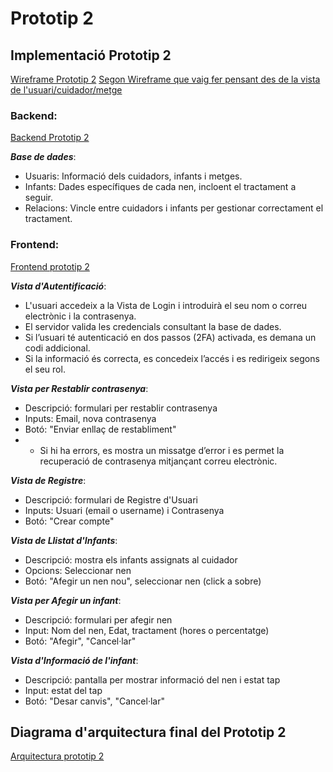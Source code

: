 # Prototip 2

##  Implementació Prototip 2
[Wireframe Prototip 2](wireframe_prototip2.mermaid)
[Segon Wireframe que vaig fer pensant des de la vista de l'usuari/cuidador/metge](dgm_wireframeprototip2.mermaid)

### Backend:

[Backend Prototip 2](dgm_clase_backendprototip2.mermaid)


***Base de dades***:
- Usuaris: Informació dels cuidadors, infants i metges.
- Infants: Dades específiques de cada nen, incloent el tractament a seguir.
- Relacions: Vincle entre cuidadors i infants per gestionar correctament el tractament.


### Frontend:

[Frontend prototip 2](dgm_clase_frontendprototip2.mermaid)

***Vista d'Autentificació***:
- L'usuari accedeix a la Vista de Login i introduirà el seu nom o correu electrònic i la contrasenya.
- El servidor valida les credencials consultant la base de dades.
- Si l’usuari té autenticació en dos passos (2FA) activada, es demana un codi addicional.
- Si la informació és correcta, es concedeix l’accés i es redirigeix segons el seu rol.

***Vista per Restablir contrasenya***:
- Descripció: formulari per restablir contrasenya 
- Inputs: Email, nova contrasenya
- Botó: "Enviar enllaç de restabliment"
- - Si hi ha errors, es mostra un missatge d’error i es permet la recuperació de contrasenya mitjançant correu electrònic.

***Vista de Registre***:
- Descripció: formulari de Registre d'Usuari 
- Inputs: Usuari (email o username) i Contrasenya
- Botó: "Crear compte"

***Vista de Llistat d'Infants***:
- Descripció: mostra els infants assignats al cuidador
- Opcions: Seleccionar nen
- Botó: "Afegir un nen nou", seleccionar nen (click a sobre)

***Vista per Afegir un infant***:
- Descripció: formulari per afegir nen
- Input: Nom del nen, Edat, tractament (hores o percentatge)
- Botó: "Afegir", "Cancel·lar"

***Vista d'Informació de l'infant***:
- Descripció: pantalla per mostrar informació del nen i estat tap
- Input: estat del tap
- Botó: "Desar canvis", "Cancel·lar"

##  Diagrama d'arquitectura final del Prototip 2
[Arquitectura prototip 2](dgm_arquitecturap2.mermaid)